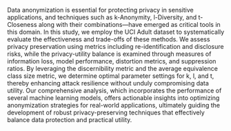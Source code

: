Data anonymization is essential for protecting privacy in sensitive applications, and techniques such as k-Anonymity, l-Diversity, and t-Closeness along with their combinations—have emerged as critical tools in this domain. In this study, we employ the UCI Adult dataset to systematically evaluate the effectiveness and trade-offs of these methods. We assess privacy preservation using metrics including re-identification and disclosure risks, while the privacy-utility balance is examined through measures of information loss, model performance, distortion metrics, and suppression ratios. By leveraging the discernibility metric and the average equivalence class size metric, we determine optimal parameter settings for k, l, and t, thereby enhancing attack resilience without unduly compromising data utility. Our comprehensive analysis, which incorporates the performance of several machine learning models, offers actionable insights into optimizing anonymization strategies for real-world applications, ultimately guiding the development of robust privacy-preserving techniques that effectively balance data protection and practical utility.
